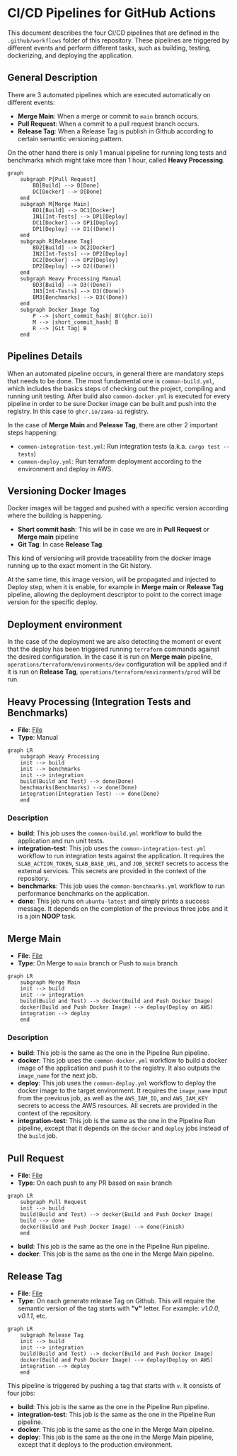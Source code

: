 # CI/CD Pipelines for GitHub Actions

This document describes the four CI/CD pipelines that are defined in the `.github/workflows` folder of this repository. These pipelines are triggered by different events and perform different tasks, such as building, testing, dockerizing, and deploying the application.

## General Description

There are 3 automated pipelines which are executed automatically on different events:

- **Merge Main**: When a merge or commit to `main` branch occurs.
- **Pull Request**: When a commit to a pull request branch occurs.
- **Release Tag**: When a Release Tag is publish in Github according to certain semantic versioning pattern.

On the other hand there is only 1 manual pipeline for running long tests and benchmarks which might take more than 1 hour, called **Heavy Processing**.

```mermaid
graph
    subgraph P[Pull Request]
        BD[Build] --> D[Done]
        DC[Docker] --> D[Done]
    end
    subgraph M[Merge Main]
        BD1[Build] --> DC1[Docker]
        IN1[Int-Tests] --> DP1[Deploy]
        DC1[Docker] --> DP1[Deploy]
        DP1[Deploy] --> D1((Done))
    end
    subgraph R[Release Tag]
        BD2[Build] --> DC2[Docker]
        IN2[Int-Tests] --> DP2[Deploy]
        DC2[Docker] --> DP2[Deploy]
        DP2[Deploy] --> D2((Done))
    end
    subgraph Heavy Processing Manual
        BD3[Build] --> D3((Done))
        IN3[Int-Tests] --> D3((Done))
        BM3[Benchmarks] --> D3((Done))
    end
    subgraph Docker Image Tag
        P --> |short_commit_hash| B((ghcr.io))
        M --> |short_commit_hash| B
        R --> |Git Tag| B
    end
```

## Pipelines Details

When an automated pipeline occurs, in general there are mandatory steps that needs to be done. The most fundamental one is `common-build.yml`, which includes the basics steps of checking out the project, compiling and running unit testing. After build also `common-docker.yml` is executed for every pipeline in order to be sure Docker image can be built and push into the registry. In this case to `ghcr.io/zama-ai` registry.

In the case of **Merge Main** and **Pelease Tag**, there are other 2 important steps happening:

- `common-integration-test.yml`: Run integration tests (a.k.a. `cargo test --tests`)
- `common-deploy.yml`: Run terraform deployment according to the environment and deploy in AWS.

## Versioning Docker Images

Docker images will be tagged and pushed with a specific version according where the building is happening.

- **Short commit hash**: This will be in case we are in **Pull Request** or **Merge main** pipeline
- **Git Tag**: In case **Release Tag**.

This kind of versioning will provide traceability from the docker image running up to the exact moment in the Git history.

At the same time, this image version, will be propagated and injected to Deploy step, when it is enable, for example in **Merge main** or **Release Tag** pipeline, allowing the deployment descriptor to point to the correct image version for the specific deploy.

## Deployment environment

In the case of the deployment we are also detecting the moment or event that the deploy has been triggered running `terraform` commands against the desired configuration. In the case it is run on **Merge main** pipeline, `operations/terraform/environments/dev` configuration will be applied and if it is run on **Release Tag**, `operations/terraform/environments/prod` will be run.


## Heavy Processing (Integration Tests and Benchmarks)

- **File**: [File](../.github/workflows/heavy-processing-manual.yml)
- **Type**: Manual

```mermaid
graph LR
    subgraph Heavy Processing
    init --> build
    init --> benchmarks
    init --> integration
    build(Build and Test) --> done(Done)
    benchmarks(Benchmarks) --> done(Done)
    integration(Integration Test) --> done(Done)
    end
```

### Description

- **build**: This job uses the `common-build.yml` workflow to build the application and run unit tests.
- **integration-test**: This job uses the `common-integration-test.yml` workflow to run integration tests against the application. It requires the `SLAB_ACTION_TOKEN`, `SLAB_BASE_URL`, and `JOB_SECRET` secrets to access the external services. This secrets are provided in the context of the repository.
- **benchmarks**: This job uses the `common-benchmarks.yml` workflow to run performance benchmarks on the application.
- **done**: This job runs on `ubuntu-latest` and simply prints a success message. It depends on the completion of the previous three jobs and it is a join **NOOP** task.

## Merge Main

- **File**: [File](../.github/workflows/main.yml)
- **Type**: On Merge to `main` branch or Push to `main` branch

```mermaid
graph LR
    subgraph Merge Main
    init --> build
    init --> integration
    build(Build and Test) --> docker(Build and Push Docker Image)
    docker(Build and Push Docker Image) --> deploy(Deploy on AWS)
    integration --> deploy
    end
```

### Description

- **build**: This job is the same as the one in the Pipeline Run pipeline.
- **docker**: This job uses the `common-docker.yml` workflow to build a docker image of the application and push it to the registry. It also outputs the `image_name` for the next job.
- **deploy**: This job uses the `common-deploy.yml` workflow to deploy the docker image to the target environment. It requires the `image_name` input from the previous job, as well as the `AWS_IAM_ID`, and `AWS_IAM_KEY` secrets to access the AWS resources. All secrets are provided in the context of the repository.
- **integration-test**: This job is the same as the one in the Pipeline Run pipeline, except that it depends on the `docker` and `deploy` jobs instead of the `build` job.

## Pull Request

- **File**: [File](../.github/workflows/pr.yml)
- **Type**: On each push to any PR based on `main` branch

```mermaid
graph LR
    subgraph Pull Request
    init --> build
    build(Build and Test) --> docker(Build and Push Docker Image)
    build --> done
    docker(Build and Push Docker Image) --> done(Finish)
    end
```

- **build**: This job is the same as the one in the Pipeline Run pipeline.
- **docker**: This job is the same as the one in the Merge Main pipeline.

## Release Tag

- **File**: [File](../.github/workflows/release.yml)
- **Type**: On each generate release Tag on Github. This will require the semantic version of the tag starts with **"v"** letter. For example: *v1.0.0*, *v0.1.1*, etc.

```mermaid
graph LR
    subgraph Release Tag
    init --> build
    init --> integration
    build(Build and Test) --> docker(Build and Push Docker Image)
    docker(Build and Push Docker Image) --> deploy(Deploy on AWS)
    integration --> deploy
    end
```
This pipeline is triggered by pushing a tag that starts with `v`. It consists of four jobs:

- **build**: This job is the same as the one in the Pipeline Run pipeline.
- **integration-test**: This job is the same as the one in the Pipeline Run pipeline.
- **docker**: This job is the same as the one in the Merge Main pipeline.
- **deploy**: This job is the same as the one in the Merge Main pipeline, except that it deploys to the production environment.


